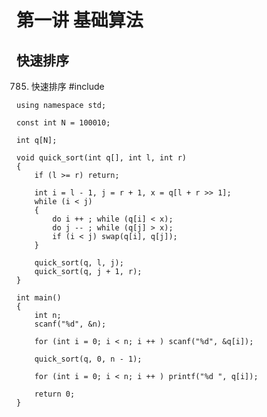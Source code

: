 # 第一讲 基础算法
## 快速排序
785. 快速排序
    #include <iostream>
    
    using namespace std;
    
    const int N = 100010;
    
    int q[N];
    
    void quick_sort(int q[], int l, int r)
    {
        if (l >= r) return;
    
        int i = l - 1, j = r + 1, x = q[l + r >> 1];
        while (i < j)
        {
            do i ++ ; while (q[i] < x);
            do j -- ; while (q[j] > x);
            if (i < j) swap(q[i], q[j]);
        }
    
        quick_sort(q, l, j);
        quick_sort(q, j + 1, r);
    }
    
    int main()
    {
        int n;
        scanf("%d", &n);
    
        for (int i = 0; i < n; i ++ ) scanf("%d", &q[i]);
    
        quick_sort(q, 0, n - 1);
    
        for (int i = 0; i < n; i ++ ) printf("%d ", q[i]);
    
        return 0;
    }
